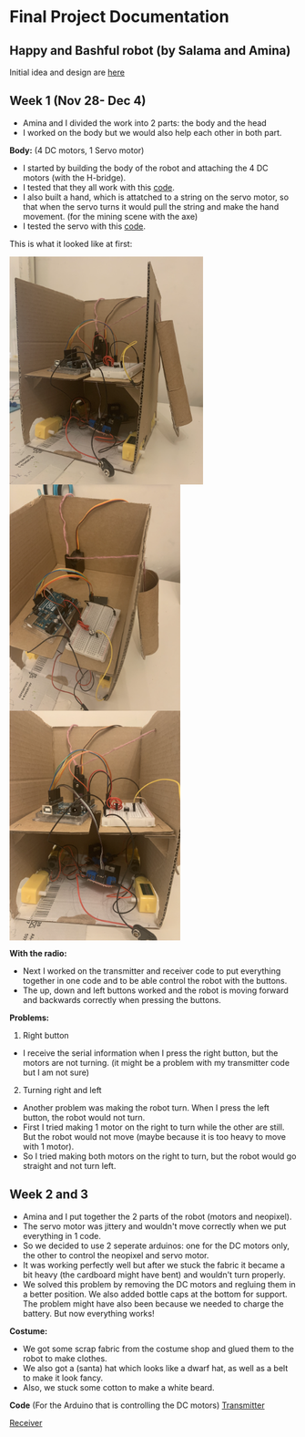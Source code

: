 # Final Project Documentation 
## Happy and Bashful robot (by Salama and Amina)
Initial idea and design are [here](https://github.com/SalamaAlmheiri/Performing-Robots/blob/874bc9346d5aed8b5ae2174b336bc6d59bdcae05/finalProject/README.md)

## Week 1 (Nov 28- Dec 4)
- Amina and I divided the work into 2 parts: the body and the head
- I worked on the body but we would also help each other in both part.

**Body:**
(4 DC motors, 1 Servo motor)
- I started by building the body of the robot and attaching the 4 DC motors (with the H-bridge).
- I tested that they all work with this [code](https://github.com/SalamaAlmheiri/Performing-Robots/blob/main/finalProject/2_Motors_Switch.ino).  
- I also built a hand, which is attatched to a string on the servo motor, so that when the servo turns it would pull the string and make the hand movement. (for the mining scene with the axe)
- I tested the servo with this [code](https://github.com/SalamaAlmheiri/Performing-Robots/blob/main/finalProject/ServoTest1.ino).  

This is what it looked like at first:

<img src="https://github.com/SalamaAlmheiri/Performing-Robots/blob/main/finalProject/robot1.png" width=340 align=center><img src="https://github.com/SalamaAlmheiri/Performing-Robots/blob/main/finalProject/robot2.png" width=300 align=center><img src="https://github.com/SalamaAlmheiri/Performing-Robots/blob/main/finalProject/robot3.png" width=300 align=center>

**With the radio:**
- Next I worked on the transmitter and receiver code to put everything together in one code and to be able control the robot with the buttons.
- The up, down and left buttons worked and the robot is moving forward and backwards correctly when pressing the buttons.

**Problems:**
1. Right button
- I receive the serial information when I press the right button, but the motors are not turning. (it might be a problem with my transmitter code but I am not sure)

2. Turning right and left
- Another problem was making the robot turn. When I press the left button, the robot would not turn.
- First I tried making 1 motor on the right to turn while the other are still. But the robot would not move (maybe because it is too heavy to move with 1 motor).
- So I tried making both motors on the right to turn, but the robot would go straight and not turn left.


## Week 2 and 3

- Amina and I put together the 2 parts of the robot (motors and neopixel).
- The servo motor was jittery and wouldn't move correctly when we put everything in 1 code.
- So we decided to use 2 seperate arduinos: one for the DC motors only, the other to control the neopixel and servo motor.
- It was working perfectly well but after we stuck the fabric it became a bit heavy (the cardboard might have bent) and wouldn't turn properly.
- We solved this problem by removing the DC motors and regluing them in a better position. We also added bottle caps at the bottom for support. The problem might have also been because we needed to charge the battery. But now everything works!

**Costume:**
- We got some scrap fabric from the costume shop and glued them to the robot to make clothes.
- We also got a (santa) hat which looks like a dwarf hat, as well as a belt to make it look fancy.
- Also, we stuck some cotton to make a white beard.

**Code** (For the Arduino that is controlling the DC motors)
[Transmitter](https://github.com/SalamaAlmheiri/Performing-Robots/blob/main/finalProject/FinalT2.ino) 

[Receiver](https://github.com/SalamaAlmheiri/Performing-Robots/blob/main/finalProject/FinalR2.ino) 
